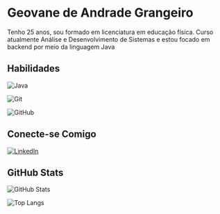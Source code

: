 
# Geovane de Andrade Grangeiro

Tenho 25 anos, sou formado em licenciatura em educação física. Curso atualmente Análise e Desenvolvimento de Sistemas e estou focado em backend por meio da linguagem Java 

## Habilidades
![Java](https://img.shields.io/badge/Java-000?style=for-the-badge&logo=Java) 

![Git](https://img.shields.io/badge/Git-000?style=for-the-badge&logo=git)

![GitHub](https://img.shields.io/badge/GitHub-000?style=for-the-badge&logo=github)


## Conecte-se Comigo

[![LinkedIn](https://img.shields.io/badge/LinkedIn-000?style=for-the-badge&logo=linkedin&logoColor=0E76A8)](https://www.linkedin.com/in/geovane-de-andrade/)

## GitHub Stats

![GitHub Stats](https://github-readme-stats.vercel.app/api?username=Geovane-Andrade&theme=transparent&bg_color=000&border_color=40E0D&show_icons=true&icon_color=30A3DC&title_color=30A3DC&text_color=FFF)

![Top Langs](https://github-readme-stats-git-masterrstaa-rickstaa.vercel.app/api/top-langs/?username=Geovane-Andrade&bg_color=000&border_color=30A3DC&title_color=30A3DC&text_color=FFF)
